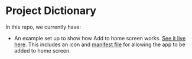 # Project Dictionary
In this repo, we currently have:

* An example set up to show how Add to home screen works. [See it live here](https://kdm6389.github.io/gre2019/project.dict/). This includes an icon and [manifest file](/project.dict/manifest.json) for allowing the app to be added to home screen.
